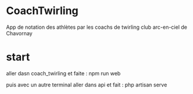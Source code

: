 # CoachTwirling
App de notation des athlètes par les coachs de twirling club arc-en-ciel de Chavornay


# start 
aller dasn coach_twirling et faite :
npm run web

puis avec un autre terminal aller dans api et fait :
php artisan serve